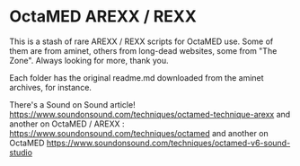 # OctaMED AREXX / REXX
This is a stash of rare AREXX / REXX scripts for OctaMED use. Some of them are from aminet, others from long-dead websites, some from "The Zone". Always looking for more, thank you.

Each folder has the original readme.md downloaded from the aminet archives, for instance.

There's a Sound on Sound article! https://www.soundonsound.com/techniques/octamed-technique-arexx
and another on OctaMED / AREXX : https://www.soundonsound.com/techniques/octamed
and another on OctaMED https://www.soundonsound.com/techniques/octamed-v6-sound-studio

